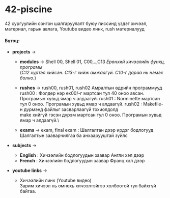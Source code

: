 # 42-piscine
42 сургуулийн сонгон шалгаруулалт буюу писсинд үздэг хичээл, материал, гарын авлага, Youtube видео линк, rush материалууд

#### Бүтэц:
                
+ **projects** ->

    + **modules** -> Shell 00, Shell 01, C00,..,C13 *Ерөнхий хичээлийн функц, программ*\
     (*C12 хүртэл хийсэн. С13-г хийж амжаагүй. С10-г дараа нь нэмэх болно.*)
     
    + **rushes** -> rush00, rush01, rush02
    Амралтын өдрийн программууд\
    rush00 : Фолдер нэр ex00/-г мартсан тул 40 оноо авсан. Програмын хувьд ямар ч алдаагүй. 
    rush01 : Norminette мартсан тул 0 оноо. Програмын хувьд ямар ч алдаагүй.
    rush02 : Makefile-н дүрмэнд файлыг засварлаагүй тохиолдолд\
              make хийгүй гэсэн дүрэм мартсан тул 0 оноо. Програмын хувьд ямар ч алдаагүй.\
    
    + **exams** -> exam, final exam : Шалгалтан дээр ирдэг бодлогууд\
    Шалгалтын зааварчилгаа ба анхаарууштай зүйлс
    
+ **subjects** ->
    + **English** : Хичээлийн бодлогуудын заавар Англи хэл дээр
    + **French** : Хичээлийн бодлогуудын заавар Франц хэл дээр
    
+ **youtube links** ->
    + Хичээлийн линк (Youtube видео)\
      Зарим хичээл нь өмнөхь хичээлтэйгээ холбоотой тул байхгүй байгаа.
